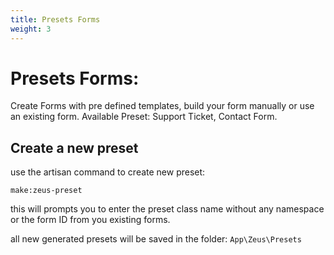 ```yaml
---
title: Presets Forms
weight: 3
---
```


# Presets Forms:
Create Forms with pre defined templates, build your form manually or use an existing form.
Available Preset: Support Ticket, Contact Form.

## Create a new preset

use the artisan command to create new preset:

`make:zeus-preset`

this will prompts you to enter the preset class name without any namespace
or the form ID from you existing forms.

all new generated presets will be saved in the folder: `App\Zeus\Presets`

